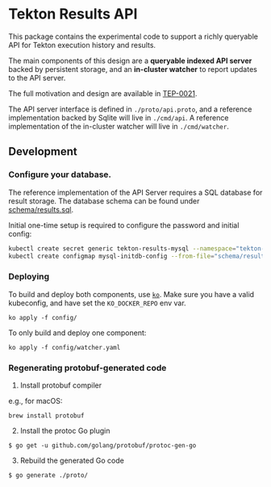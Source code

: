 # Tekton Results API

This package contains the experimental code to support a richly queryable API for Tekton
execution history and results.

The main components of this design are a **queryable indexed API server** backed
by persistent storage, and an **in-cluster watcher** to report updates to the
API server.

The full motivation and design are available in [TEP-0021](https://github.com/tektoncd/community/blob/master/teps/0021-results-api.md).

The API server interface is defined in `./proto/api.proto`, and a reference
implementation backed by Sqlite will live in `./cmd/api`. A reference
implementation of the in-cluster watcher will live in `./cmd/watcher`.

## Development

### Configure your database.

The reference implementation of the API Server requires a SQL database for
result storage. The database schema can be found under
[schema/results.sql](schema/results.sql). 

Initial one-time setup is required to configure the password and initial config:

```sh
kubectl create secret generic tekton-results-mysql --namespace="tekton-pipelines" --from-literal=user=root --from-literal=password=$(openssl rand -base64 20)
kubectl create configmap mysql-initdb-config --from-file="schema/results.sql" --namespace="tekton-pipelines"
```

### Deploying

To build and deploy both components, use
[`ko`](https://github.com/google/ko). Make sure you have a valid
kubeconfig, and have set the `KO_DOCKER_REPO` env var.

```
ko apply -f config/
```

To only build and deploy one component:

```
ko apply -f config/watcher.yaml
```

### Regenerating protobuf-generated code

1. Install protobuf compiler

e.g., for macOS:

```
brew install protobuf
```

2. Install the protoc Go plugin

```
$ go get -u github.com/golang/protobuf/protoc-gen-go
```

3. Rebuild the generated Go code

```
$ go generate ./proto/
```
